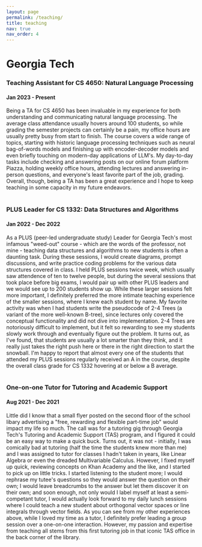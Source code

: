 ```yaml
---
layout: page
permalink: /teaching/
title: teaching
nav: true
nav_order: 4
---
```


<h1> Georgia Tech </h1>
<h3> Teaching Assistant for CS 4650: Natural Language Processing</h3>
<h4> Jan 2023 - Present </h4>
Being a TA for CS 4650 has been invaluable in my experience for both understanding and communicating natural language processing. The average class attendance usually hovers around 100 students, so while grading the semester projects can certainly be a pain, my office hours are usually pretty busy from start to finish. The course covers a wide range of topics, starting with historic language processing techniques such as neural bag-of-words models and finishing up with encoder-decoder models and even briefly touching on modern-day applications of LLM's. My day-to-day tasks include checking and answering posts on our online forum platform Piazza, holding weekly office hours, attending lectures and answering in-person questions, and everyone's least favorite part of the job, grading. Overall, though, being a TA has been a great experience and I hope to keep teaching in some capacity in my future endeavors.
<br/><br/>
<h3> PLUS Leader for CS 1332: Data Structures and Algorithms</h3>
<h4> Jan 2022 - Dec 2022 </h4>
As a PLUS (peer-led undergraduate study) Leader for Georgia Tech's most infamous "weed-out" course - which are the words of the professor, not mine - teaching data structures and algorithms to new students is often a daunting task. During these sessions, I would create diagrams, prompt discussions, and write practice coding problems for the various data structures covered in class. I held PLUS sessions twice week, which usually saw attendence of ten to twelve people, but during the several sessions that took place before big exams, I would pair up with other PLUS leaders and we would see up to 200 students show up. While these larger sessions felt more important, I definitely preferred the more intimate teaching experience of the smaller sessions, where I knew each student by name. My favorite activity was when I had students write the pseudocode of 2-4 Trees (a variant of the more well-known B-tree), since lectures only covered the conceptual functionality and did not dive into implementation. 2-4 Trees are notoriously difficult to implement, but it felt so rewarding to see my students slowly work through and eventually figure out the problem. It turns out, as I've found, that students are usually a lot smarter than they think, and it really just takes the right push here or there in the right direction to start the snowball. I'm happy to report that almost every one of the students that attended my PLUS sessions regularly received an A in the course, despite the overall class grade for CS 1332 hovering at or below a B average.
<br/><br/>
<h3> One-on-one Tutor for Tutoring and Academic Support </h3>
<h4> Aug 2021 - Dec 2021 </h4>
Little did I know that a small flyer posted on the second floor of the school libary advertising a "free, rewarding and flexible part-time job" would impact my life so much. The call was for a tutoring gig through Georgia Tech's Tutoring and Academic Support (TAS) program, and I figured it could be an easy way to make a quick buck. Turns out, it was not - initially, I was comically bad at tutoring (half the time the students knew more than me) and I was assigned to tutor for classes I hadn't taken in years, like Linear Algebra or even the dreaded Multivariable Calculus. However, I fixed myself up quick, reviewing concepts on Khan Academy and the like, and I started to pick up on little tricks. I started listening to the student more; I would rephrase my tutee's questions so they would answer the question on their own; I would leave breadcrumbs to the answer but let them discover it on their own; and soon enough, not only would I label myself at least a semi-competant tutor, I would actually look forward to my daily lunch sessions where I could teach a new student about orthogonal vector spaces or line integrals through vector fields. As you can see from my other experiences above, while I loved my time as a tutor, I definitely prefer leading a group session over a one-on-one interaction. However, my passion and expertise from teaching all stems from this first tutoring job in that iconic TAS office in the back corner of the library.